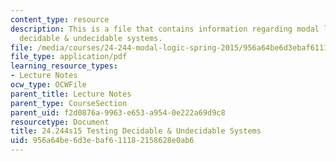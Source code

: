 ```yaml
---
content_type: resource
description: This is a file that contains information regarding modal logic testing
  decidable & undecidable systems.
file: /media/courses/24-244-modal-logic-spring-2015/956a64be6d3ebaf611182158628e0ab6_MIT24_244S15_Testing.pdf
file_type: application/pdf
learning_resource_types:
- Lecture Notes
ocw_type: OCWFile
parent_title: Lecture Notes
parent_type: CourseSection
parent_uid: f2d0876a-9963-e653-a954-0e222a69d9c8
resourcetype: Document
title: 24.244s15 Testing Decidable & Undecidable Systems
uid: 956a64be-6d3e-baf6-1118-2158628e0ab6
---
```

